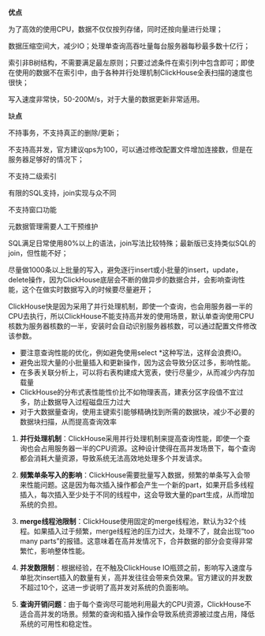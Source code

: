 
**优点**

为了高效的使用CPU，数据不仅仅按列存储，同时还按向量进行处理；

数据压缩空间大，减少IO；处理单查询高吞吐量每台服务器每秒最多数十亿行；

索引非B树结构，不需要满足最左原则；只要过滤条件在索引列中包含即可；即使在使用的数据不在索引中，由于各种并行处理机制ClickHouse全表扫描的速度也很快；

写入速度非常快，50-200M/s，对于大量的数据更新非常适用。

缺**点**

不持事务，不支持真正的删除/更新；

不支持高并发，官方建议qps为100，可以通过修改配置文件增加连接数，但是在服务器足够好的情况下；

不支持二级索引

有限的SQL支持，join实现与众不同

不支持窗口功能

元数据管理需要人工干预维护

SQL满足日常使用80%以上的语法，join写法比较特殊；最新版已支持类似SQL的join，但性能不好；

尽量做1000条以上批量的写入，避免逐行insert或小批量的insert，update，delete操作，因为ClickHouse底层会不断的做异步的数据合并，会影响查询性能，这个在做实时数据写入的时候要尽量避开；

ClickHouse快是因为采用了并行处理机制，即使一个查询，也会用服务器一半的CPU去执行，所以ClickHouse不能支持高并发的使用场景，默认单查询使用CPU核数为服务器核数的一半，安装时会自动识别服务器核数，可以通过配置文件修改该参数。


- 要注意查询性能的优化，例如避免使用select *这种写法，这样会浪费IO。
- 避免出现大量的小批量插入和更新操作，因为这会导致分区过多，影响性能。
- 在多表关联分析上，可以将右表构建成大宽表，使行尽量少，从而减少内存加载量
- ClickHouse的分布式表性能性价比不如物理表高，建表分区字段值不宜过多，防止数据导入过程磁盘压力过大
- 对于大数据量查询，使用主键索引能够精确找到所需的数据块，减少不必要的数据块扫描，从而提高查询效率

1. **并行处理机制**：ClickHouse采用并行处理机制来提高查询性能，即使一个查询也会占用服务器一半的CPU资源。这种设计使得在高并发场景下，每个查询都会消耗大量资源，导致系统无法高效地处理多个并发请求。
    
2. **频繁单条写入的影响**：ClickHouse需要批量写入数据，频繁的单条写入会带来性能问题。这是因为每次插入操作都会产生一个新的part，如果开启多线程插入，每次插入至少处于不同的线程中，这会导致大量的part生成，从而增加系统的负担。
    
3. **merge线程池限制**：ClickHouse使用固定的merge线程池，默认为32个线程。如果插入过于频繁，merge线程池的压力过大，处理不了，就会出现“too many parts”的报错。这意味着在高并发情况下，合并数据的部分会变得非常繁忙，影响整体性能。
    
4. **并发数限制**：根据经验，在不触及ClickHouse IO瓶颈之前，影响写入速度与单批次insert插入的数量有关，高并发往往会带来负效果。官方建议的并发数不超过10个，这进一步说明了高并发对系统的负面影响。
    
5. **查询开销问题**：由于每个查询尽可能地利用最大的CPU资源，ClickHouse不适合高并发的场景。频繁的查询和插入操作会导致系统资源被过度占用，降低系统的可用性和稳定性。
